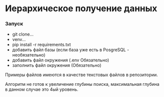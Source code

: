 # Иерархическое получение данных

### Запуск
* git clone...
* venv...
* pip install -r requirements.txt
* добавить файл базы (если база уже есть в PosgreSQL - необязательно)
* добавить файл окружения (.env Обязательно)
* заполнить файл окружения (Обязательно)

Примеры файлов имеются в качестве текстовых файлов в репозитории.

Алгоритм не готов к увеличение глубины поиска, максимальная глубина 
в данном случае это 4ый уровень.